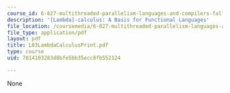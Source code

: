 ```yaml
---
course_id: 6-827-multithreaded-parallelism-languages-and-compilers-fall-2002
description: '[Lambda]-calculus: A Basis for Functional Languages'
file_location: /coursemedia/6-827-multithreaded-parallelism-languages-and-compilers-fall-2002/7814103283d8bfe5bb35ecc8fb552124_L03LambdaCalculusPrint.pdf
file_type: application/pdf
layout: pdf
title: L03LambdaCalculusPrint.pdf
type: course
uid: 7814103283d8bfe5bb35ecc8fb552124

---
```

None